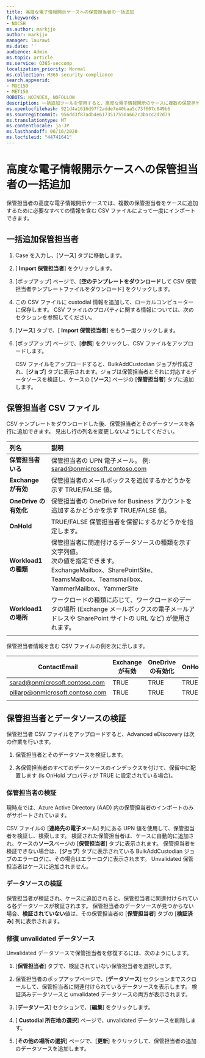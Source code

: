 ```yaml
---
title: 高度な電子情報開示ケースへの保管担当者の一括追加
f1.keywords:
- NOCSH
ms.author: markjjo
author: markjjo
manager: laurawi
ms.date: ''
audience: Admin
ms.topic: article
ms.service: O365-seccomp
localization_priority: Normal
ms.collection: M365-security-compliance
search.appverid:
- MOE150
- MET150
ROBOTS: NOINDEX, NOFOLLOW
description: 一括追加ツールを使用すると、高度な電子情報開示のケースに複数の保管担当者とそれに関連付けられたデータソースをすばやく追加できます。
ms.openlocfilehash: 921d4a1616d97f2adde7e40baa5c73f607c849b6
ms.sourcegitcommit: 956dd3f87adb4e6173517550a662c3bacc2d2d79
ms.translationtype: MT
ms.contentlocale: ja-JP
ms.lasthandoff: 06/16/2020
ms.locfileid: "44741641"
---
```

# <a name="bulk-add-custodians-to-an-advanced-ediscovery-case"></a>高度な電子情報開示ケースへの保管担当者の一括追加

保管担当者の高度な電子情報開示ケースでは、複数の保管担当者をケースに追加するために必要なすべての情報を含む CSV ファイルによって一度にインポートできます。

## <a name="bulk-add-custodians"></a>一括追加保管担当者

1. Case を入力し、[**ソース**] タブに移動します。

2. [ **Import 保管担当者**] をクリックします。

3. [ポップアップ] ページで、[**空のテンプレートをダウンロード**して CSV 保管担当者テンプレートファイルをダウンロード] をクリックします。

4. この CSV ファイルに custodial 情報を追加して、ローカルコンピューターに保存します。 CSV ファイルのプロパティに関する情報については、次のセクションを参照してください。

5. [**ソース**] タブで、[ **Import 保管担当者**] をもう一度クリックします。 
6. [ポップアップ] ページで、[**参照**] をクリックし、CSV ファイルをアップロードします。

   CSV ファイルをアップロードすると、BulkAddCustodian ジョブが作成され、[**ジョブ**] タブに表示されます。ジョブは保管担当者とそれに対応するデータソースを検証し、ケースの [**ソース**] ページの [**保管担当者**] タブに追加します。

## <a name="custodian-csv-file"></a>保管担当者 CSV ファイル

CSV テンプレートをダウンロードした後、保管担当者とそのデータソースを各行に追加できます。 見出し行の列名を変更しないようにしてください。

| 列名|説明|
|:------- |:------------------------------------------------------------|
|**保管担当者いる**     | 保管担当者の UPN 電子メール。 例: sarad@onmicrosoft.contoso.com           |
|**Exchange が有効** | 保管担当者のメールボックスを追加するかどうかを示す TRUE/FALSE 値。      |
|**OneDrive の有効化** | 保管担当者の OneDrive for Business アカウントを追加するかどうかを示す TRUE/FALSE 値。 |
|**OnHold**        | TRUE/FALSE 保管担当者を保留にするかどうかを指定します。       |
|**Workload1 の種類**         | 保管担当者に関連付けるデータソースの種類を示す文字列値。 <br />次の値を指定できます。 <br />ExchangeMailbox、SharePointSite、TeamsMailbox、Teamsmailbox、YammerMailbox、YammerSite |
|**Workload1 の場所**     | ワークロードの種類に応じて、ワークロードのデータの場所 (Exchange メールボックスの電子メールアドレスや SharePoint サイトの URL など) が使用されます。 |
|||

保管担当者情報を含む CSV ファイルの例を次に示します。  

| ContactEmail      | Exchange が有効 | OneDrive の有効化 | OnHold | Workload1 の種類 | Workload1 の場所             |
| ----------------- | ---------------- | ---------------- | --------- | -------------- | ------------------------------ |
|sarad@onmicrosoft.contoso.com | TRUE             | TRUE             | TRUE      | SharePointSite | https://contoso.sharepoint.com |
|pillarp@onmicrosoft.contoso.com | TRUE             | TRUE             | TRUE      | |  |
||||||

## <a name="custodian-and-data-source-validation"></a>保管担当者とデータソースの検証

保管担当者 CSV ファイルをアップロードすると、Advanced eDiscovery は次の作業を行います。

1. 保管担当者とそのデータソースを検証します。 

2. 各保管担当者のすべてのデータソースのインデックスを付けて、保留中に配置します (Is OnHold プロパティが TRUE に設定されている場合)。

### <a name="custodian-validation"></a>保管担当者の検証

現時点では、Azure Active Directory (AAD) 内の保管担当者のインポートのみがサポートされています。

CSV ファイルの [**連絡先の電子メール**] 列にある UPN 値を使用して、保管担当者を検証し、検索します。 検証された保管担当者は、ケースに自動的に追加され、ケースの**ソース**ページの [**保管担当者**] タブに表示されます。 保管担当者を検証できない場合は、[**ジョブ**] タブに表示されている BulkAddCustodian ジョブのエラーログに、その場合はエラーログに表示されます。 Unvalidated 保管担当者はケースに追加されません。

### <a name="data-source-validation"></a>データソースの検証

保管担当者が検証され、ケースに追加されると、保管担当者に関連付けられている各データソースが検証されます。 保管担当者のデータソースが見つからない場合、**検証されていない**値は、その保管担当者の [**保管担当者**] タブの [**検証済み**] 列に表示されます。

### <a name="remediating-unvalidated-data-sources"></a>修復 unvalidated データソース

Unvalidated データソースで保管担当者を修復するには、次のようにします。 

1. [**保管担当者**] タブで、検証されていない保管担当者を選択します。

2. 保管担当者のポップアップページで、[**データソース**] セクションまでスクロールして、保管担当者に関連付けられているデータソースを表示します。 検証済みデータソースと unvalidated データソースの両方が表示されます。

3. [**データソース**] セクションで、[**編集**] をクリックします。

4. [ **Custodial 所在地の選択**] ページで、unvalidated データソースを削除します。

5. [**その他の場所の選択**] ページで、[**更新**] をクリックして、保管担当者の追加のデータソースを追加します。
